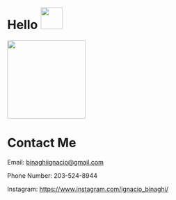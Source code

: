 # Hello <img src="https://raw.githubusercontent.com/MartinHeinz/MartinHeinz/master/wave.gif" height="50vh">
<img height="180em" src="https://github-readme-stats.vercel.app/api?username=Gapur&show_icons=true&hide_border=true&&count_private=true&include_all_commits=true" />


# Contact Me
Email: binaghiignacio@gmail.com

Phone Number: 203-524-8944

Instagram: https://www.instagram.com/ignacio_binaghi/

